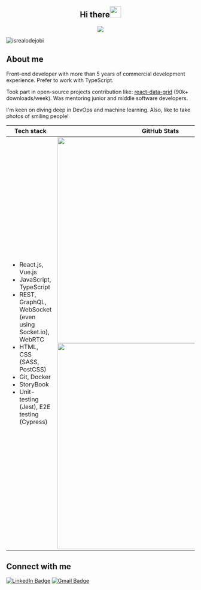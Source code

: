 <h2 align="center">Hi there<img src = "https://raw.githubusercontent.com/MartinHeinz/MartinHeinz/master/wave.gif" width = 30px></h2>

<!-- Animation Typing -->
<p align="center">
  <a href="https://github.com/DenverCoder1/readme-typing-svg"><img src="https://readme-typing-svg.herokuapp.com?font=Mono&pause=1100&width=500&lines=I'm+Dionisie+Covaliuc.;I'm+a+Front-end+Developer.;"></a>
</p>

<!-- Profile Views -->
<p align="left">
  <img src="https://komarev.com/ghpvc/?username=PowerSlime&label=Profile%20views&color=0e75b6&style=flat" alt="isrealodejobi" />
</p>

## About me
Front-end developer with more than 5 years of commercial development experience. Prefer to work with TypeScript.

Took part in open-source projects contribution like: [react-data-grid](https://github.com/adazzle/react-data-grid) (90k+ downloads/week). Was mentoring junior and middle software developers.

I'm keen on diving deep in DevOps and machine learning. Also, like to take photos of smiling people!

<table>
  <thead>
    <tr>
      <th>Tech stack</th>
      <th width="550px">GitHub Stats</th>
    </tr>
  </thead>
  <tbody>
    <tr>
      <td>
        <ul>
          <li>React.js, Vue.js</li>
          <li>JavaScript, TypeScript</li>
          <li>REST, GraphQL, WebSocket (even using Socket.io), WebRTC</li>
          <li>HTML, CSS (SASS, PostCSS)</li>
          <li>Git, Docker</li>
          <li>StoryBook</li>
          <li>Unit-testing (Jest), E2E testing (Cypress)</li>
        </ul>
      </td>
      <td align="center">
        <img width="550px" src="https://github-readme-stats.vercel.app/api/top-langs/?username=powerslime&hide=html&layout=compact&hide_border=true&hide_title=true&theme=dark&icon_color=5194f0&bg_color=0d1117" />
        <img width="550px" src="https://github-readme-stats.vercel.app/api?username=powerslime&hide_border=true&count_private=false&layout=compact&hide_title=true&show_icons=true&theme=dark&icon_color=5194f0&bg_color=0d1117" />
      </td>
    </tr>
  </tbody>
</table>

## Connect with me
<a href="https://www.linkedin.com/in/powerslime/"><img src="https://img.shields.io/badge/-Dionisie%20Covaliuc%20-blue?style=plastic&amp;labelColor=blue&amp;logo=LinkedIn&amp;link=www.linkedin.com/in/adeoluwa-agbakosi-687023219" alt="LinkedIn Badge"></a>
<a href="mailto:dionisie.covaliuc@gmail.com"><img src="https://img.shields.io/badge/-Dionisie%20Covaliuc-fff?style=plastic&amp;labelColor=fff&amp;logo=Gmail&amp;link=mailto:adeoluwaagbakosi@gmail.com" alt="Gmail Badge"></a>
